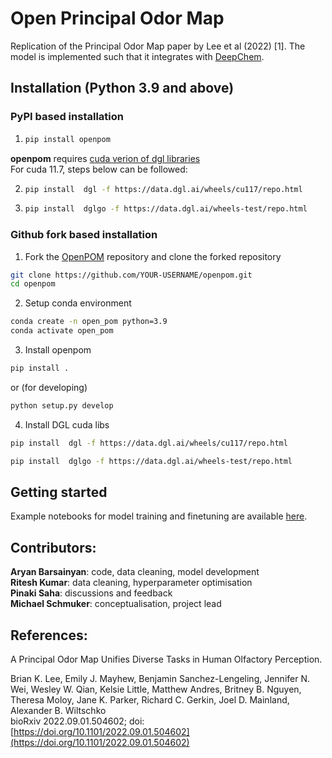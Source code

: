 # Open Principal Odor Map
Replication of the Principal Odor Map paper by Lee et al (2022) \[1\].
The model is implemented such that it integrates with [DeepChem](https://github.com/deepchem/deepchem ).

## Installation (Python 3.9 and above)
### PyPI based installation
1. ```bash
   pip install openpom
   ```

**openpom** requires [cuda verion of dgl libraries](https://www.dgl.ai/pages/start.html)<br>
For cuda 11.7, steps below can be followed:

2. ```bash
   pip install  dgl -f https://data.dgl.ai/wheels/cu117/repo.html
   ```
3. ```bash
   pip install  dglgo -f https://data.dgl.ai/wheels-test/repo.html
   ```

### Github fork based installation
1. Fork the [OpenPOM](https://github.com/ARY2260/openpom) repository
and clone the forked repository

```bash
git clone https://github.com/YOUR-USERNAME/openpom.git
cd openpom
```

2. Setup conda environment
```bash
conda create -n open_pom python=3.9
conda activate open_pom
```

3. Install openpom

```bash
pip install .
```

or (for developing)
```bash
python setup.py develop
```
4. Install DGL cuda libs
```bash
pip install  dgl -f https://data.dgl.ai/wheels/cu117/repo.html

pip install  dglgo -f https://data.dgl.ai/wheels-test/repo.html
```

## Getting started
Example notebooks for model training and finetuning are available [here](https://github.com/ARY2260/openpom/tree/main/examples).

## Contributors:
**Aryan Barsainyan**: code, data cleaning, model development<br/>
**Ritesh Kumar**: data cleaning, hyperparameter optimisation<br/>
**Pinaki Saha**: discussions and feedback<br/>
**Michael Schmuker**: conceptualisation, project lead<br/>

## References:
A Principal Odor Map Unifies Diverse Tasks in Human Olfactory Perception.<br/>

Brian K. Lee, Emily J. Mayhew, Benjamin Sanchez-Lengeling, Jennifer N. Wei, Wesley W. Qian, Kelsie Little, Matthew Andres, Britney B. Nguyen, Theresa Moloy, Jane K. Parker, Richard C. Gerkin, Joel D. Mainland, Alexander B. Wiltschko<br/>
bioRxiv 2022.09.01.504602; doi: [https://doi.org/10.1101/2022.09.01.504602](https://doi.org/10.1101/2022.09.01.504602)
